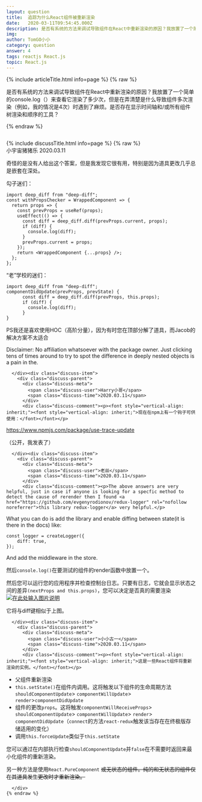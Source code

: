 ```yaml
---
layout: question
title:  追踪为什么React组件被重新渲染
date:   2020-03-11T09:54:45.000Z
description: 是否有系统的方法来调试导致组件在React中重新渲染的原因？我放置了一个简单的console.log（）来查看它渲染了多少次，但是在弄清楚是什么导致组件多...
img: 
author: TomGO小小
category: question
answer: 4
tags: reactjs React.js
topic: React.js
---
```

<div class="article-root">
  <div class="article">
    {% include articleTitle.html info=page %}
    {% raw %}
    <div class="article-content"><p><font style="vertical-align: inherit;"><font style="vertical-align: inherit;">是否有系统的方法来调试导致组件在React中重新渲染的原因？</font><font style="vertical-align: inherit;">我放置了一个简单的console.log（）来查看它渲染了多少次，但是在弄清楚是什么导致组件多次渲染（例如，我的情况是4次）时遇到了麻烦。</font><font style="vertical-align: inherit;">是否存在显示时间轴和/或所有组件树渲染和顺序的工具？</font></font></p></div>
    {% endraw %}
  </div>
  <p style="height: 0;width:0;overflow: hidden;"> 第786篇《追踪为什么React组件被重新渲染》来自Winter(https://github.com/aiyld/aiyld.github.io)的站点</p>
  <div class="discuss-wrapper">
    {% include discussTitle.html info=page %}
    {% raw %}
    <div class="discuss-item">
        <div class="discuss-parent">
          <div class="discuss-meta">
            <span class="discuss-user">小宇宙猪猪乐</span>
            <span class="discuss-time">2020.03.11</span>
          </div>
          <div class="discuss-comment"><p><font style="vertical-align: inherit;"><font style="vertical-align: inherit;">奇怪的是没有人给出这个答案，但是我发现它很有用，特别是因为道具更改几乎总是嵌套在深处。</font></font></p>

<p><font style="vertical-align: inherit;"><font style="vertical-align: inherit;">勾子迷们：</font></font></p>

<pre><code>import deep_diff from "deep-diff";<font></font>
const withPropsChecker = WrappedComponent =&gt; {<font></font>
  return props =&gt; {<font></font>
    const prevProps = useRef(props);<font></font>
    useEffect(() =&gt; {<font></font>
      const diff = deep_diff.diff(prevProps.current, props);<font></font>
      if (diff) {<font></font>
        console.log(diff);<font></font>
      }<font></font>
      prevProps.current = props;<font></font>
    });<font></font>
    return &lt;WrappedComponent {...props} /&gt;;<font></font>
  };<font></font>
};<font></font>
</code></pre>

<p><font style="vertical-align: inherit;"><font style="vertical-align: inherit;">“老”学校的迷们：</font></font></p>

<pre><code>import deep_diff from "deep-diff";<font></font>
componentDidUpdate(prevProps, prevState) {<font></font>
      const diff = deep_diff.diff(prevProps, this.props);<font></font>
      if (diff) {<font></font>
        console.log(diff);<font></font>
      }<font></font>
}<font></font>
</code></pre>

<p><font style="vertical-align: inherit;"><font style="vertical-align: inherit;">PS我还是喜欢使用HOC（高阶分量），因为有时您在顶部分解了道具，而Jacob的解决方案不太适合</font></font></p>

<p>Disclaimer: No affiliation whatsoever with the package owner. Just clicking tens of times around to try to spot the difference in deeply nested objects is a pain in the.</p></div>
        </div>
        
      </div><div class="discuss-item">
        <div class="discuss-parent">
          <div class="discuss-meta">
            <span class="discuss-user">Harry小哥</span>
            <span class="discuss-time">2020.03.11</span>
          </div>
          <div class="discuss-comment"><p><font style="vertical-align: inherit;"><font style="vertical-align: inherit;">现在在npm上有一个钩子可供使用：</font></font></p>

<p><a href="https://www.npmjs.com/package/use-trace-update" rel="noreferrer"><font style="vertical-align: inherit;"><font style="vertical-align: inherit;">https://www.npmjs.com/package/use-trace-update</font></font></a></p>

<p><font style="vertical-align: inherit;"><font style="vertical-align: inherit;">（公开，我发表了）</font></font></p></div>
        </div>
        
      </div><div class="discuss-item">
        <div class="discuss-parent">
          <div class="discuss-meta">
            <span class="discuss-user">老丝</span>
            <span class="discuss-time">2020.03.11</span>
          </div>
          <div class="discuss-comment"><p>The above answers are very helpful, just in case if anyone is looking for a specfic method to detect the cause of rerender then I found <a href="https://github.com/evgenyrodionov/redux-logger" rel="nofollow noreferrer">this library redux-logger</a> very helpful.</p>

<p>What you can do is add the library and enable diffing between state(it is there in the docs) like:</p>

<pre><code>const logger = createLogger({<font></font>
    diff: true,<font></font>
});<font></font>
</code></pre>

<p>And add the middleware in the store.</p>

<p><font style="vertical-align: inherit;"><font style="vertical-align: inherit;">然后</font></font><code>console.log()</code><font style="vertical-align: inherit;"><font style="vertical-align: inherit;">在要测试的组件的render函数中</font><font style="vertical-align: inherit;">放置一个</font><font style="vertical-align: inherit;">。</font></font></p>

<p><font style="vertical-align: inherit;"><font style="vertical-align: inherit;">然后您可以运行您的应用程序并检查控制台日志。只要有日志，它就会显示状态之间的差异</font></font><code>(nextProps and this.props)</code><font style="vertical-align: inherit;"><font style="vertical-align: inherit;">，您可以决定是否真的需要渲染</font></font><a href="https://i.stack.imgur.com/QwR2o.png" rel="nofollow noreferrer"><img src="https://i.stack.imgur.com/QwR2o.png" alt="在此处输入图片说明"></a></p>

<p><font style="vertical-align: inherit;"><font style="vertical-align: inherit;">它将与diff键相似于上图。</font></font></p></div>
        </div>
        
      </div><div class="discuss-item">
        <div class="discuss-parent">
          <div class="discuss-meta">
            <span class="discuss-user">小小古一</span>
            <span class="discuss-time">2020.03.11</span>
          </div>
          <div class="discuss-comment"><p><font style="vertical-align: inherit;"><font style="vertical-align: inherit;">这是一些React组件将重新渲染的实例。</font></font></p>

<ul>
<li><font style="vertical-align: inherit;"><font style="vertical-align: inherit;">父组件重新渲染</font></font></li>
<li><font style="vertical-align: inherit;"></font><code>this.setState()</code><font style="vertical-align: inherit;"><font style="vertical-align: inherit;">在组件内</font><font style="vertical-align: inherit;">调用</font><font style="vertical-align: inherit;">。</font><font style="vertical-align: inherit;">这将触发以下组件的生命周期方法</font></font><code>shouldComponentUpdate</code><font style="vertical-align: inherit;"><font style="vertical-align: inherit;">&gt; </font></font><code>componentWillUpdate</code><font style="vertical-align: inherit;"><font style="vertical-align: inherit;">&gt; </font></font><code>render</code><font style="vertical-align: inherit;"><font style="vertical-align: inherit;">&gt;</font></font><code>componentDidUpdate</code></li>
<li><font style="vertical-align: inherit;"><font style="vertical-align: inherit;">组件的更改</font></font><code>props</code><font style="vertical-align: inherit;"><font style="vertical-align: inherit;">。</font><font style="vertical-align: inherit;">这将触发</font></font><code>componentWillReceiveProps</code><font style="vertical-align: inherit;"><font style="vertical-align: inherit;">&gt; </font></font><code>shouldComponentUpdate</code><font style="vertical-align: inherit;"><font style="vertical-align: inherit;">&gt; </font></font><code>componentWillUpdate</code><font style="vertical-align: inherit;"><font style="vertical-align: inherit;">&gt; </font></font><code>render</code><font style="vertical-align: inherit;"><font style="vertical-align: inherit;">&gt; </font></font><code>componentDidUpdate</code><font style="vertical-align: inherit;"><font style="vertical-align: inherit;">（</font></font><code>connect</code><font style="vertical-align: inherit;"><font style="vertical-align: inherit;">的方法</font></font><code>react-redux</code><font style="vertical-align: inherit;"><font style="vertical-align: inherit;">触发该当存在在终极版存储适用的变化）</font></font></li>
<li><font style="vertical-align: inherit;"><font style="vertical-align: inherit;">调用</font></font><code>this.forceUpdate</code><font style="vertical-align: inherit;"><font style="vertical-align: inherit;">类似于</font></font><code>this.setState</code></li>
</ul>

<p><font style="vertical-align: inherit;"><font style="vertical-align: inherit;">您可以通过在内部执行检查</font></font><code>shouldComponentUpdate</code><font style="vertical-align: inherit;"><font style="vertical-align: inherit;">并</font></font><code>false</code><font style="vertical-align: inherit;"><font style="vertical-align: inherit;">在不需要时</font><font style="vertical-align: inherit;">返回</font><font style="vertical-align: inherit;">来最小化组件的重新渲染</font><font style="vertical-align: inherit;">。</font></font></p>

<p><font style="vertical-align: inherit;"><font style="vertical-align: inherit;">另一种方法是使用</font></font><code>React.PureComponent</code> <s><font style="vertical-align: inherit;"><font style="vertical-align: inherit;">或无状态的组件。</font><font style="vertical-align: inherit;">纯的和无状态的组件仅在其道具发生更改时才重新渲染。</font></font></s></p></div>
        </div>
        
      </div>
    {% endraw %}
  </div>
<div>
